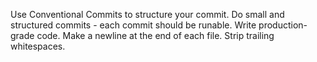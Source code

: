 Use  Conventional Commits to structure your commit. Do small and structured commits - each commit should be runable. Write production-grade code. Make a newline at the end of each file. Strip trailing whitespaces.
